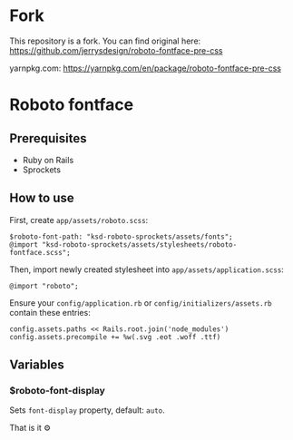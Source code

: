 # Fork
This repository is a fork. You can find original here:
https://github.com/jerrysdesign/roboto-fontface-pre-css

yarnpkg.com:
https://yarnpkg.com/en/package/roboto-fontface-pre-css

# Roboto fontface

## Prerequisites
- Ruby on Rails
- Sprockets

##  How to use
First, create `app/assets/roboto.scss`:

```
$roboto-font-path: "ksd-roboto-sprockets/assets/fonts";
@import "ksd-roboto-sprockets/assets/stylesheets/roboto-fontface.scss";
```

Then, import newly created stylesheet into `app/assets/application.scss`:

```
@import "roboto";
```

Ensure your `config/application.rb` or `config/initializers/assets.rb` contain these entries:

```
config.assets.paths << Rails.root.join('node_modules')
config.assets.precompile += %w(.svg .eot .woff .ttf)
```

## Variables

### $roboto-font-display

Sets `font-display` property, default: `auto`.

That is it ⚙️
